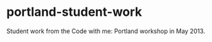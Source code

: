 portland-student-work
=====================

Student work from the Code with me: Portland workshop in May 2013.

